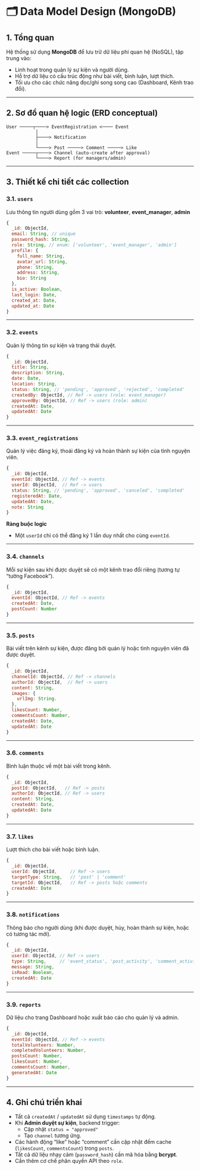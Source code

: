 # 🗂️ Data Model Design (MongoDB)

## 1. Tổng quan
Hệ thống sử dụng **MongoDB** để lưu trữ dữ liệu phi quan hệ (NoSQL), tập trung vào:
- Linh hoạt trong quản lý sự kiện và người dùng.
- Hỗ trợ dữ liệu có cấu trúc động như bài viết, bình luận, lượt thích.
- Tối ưu cho các chức năng đọc/ghi song song cao (Dashboard, Kênh trao đổi).

---

## 2. Sơ đồ quan hệ logic (ERD conceptual)

```
User ─────┬────> EventRegistration <──── Event
           │
           ├────> Notification
           │
           └────> Post ─────> Comment ─────> Like
Event ─────┬────> Channel (auto-create after approval)
           └────> Report (for managers/admin)
```

---

## 3️. Thiết kế chi tiết các collection

### 3.1. `users`
Lưu thông tin người dùng gồm 3 vai trò: **volunteer**, **event_manager**, **admin**

```js
{
  _id: ObjectId,
  email: String, // unique
  password_hash: String,
  role: String, // enum: ['volunteer', 'event_manager', 'admin']
  profile: {
    full_name: String,
    avatar_url: String,
    phone: String,
    address: String,
    bio: String
  },
  is_active: Boolean,
  last_login: Date,
  created_at: Date,
  updated_at: Date
}
```
---

### 3.2. `events`
Quản lý thông tin sự kiện và trạng thái duyệt.

```js
{
  _id: ObjectId,
  title: String,
  description: String,
  date: Date,
  location: String,
  status: String, // 'pending', 'approved', 'rejected', 'completed'
  createdBy: ObjectId, // Ref -> users (role: event_manager)
  approvedBy: ObjectId, // Ref -> users (role: admin)
  createdAt: Date,
  updatedAt: Date
}
```

---

### 3.3. `event_registrations`
Quản lý việc đăng ký, thoái đăng ký và hoàn thành sự kiện của tình nguyện viên.

```js
{
  _id: ObjectId,
  eventId: ObjectId, // Ref -> events
  userId: ObjectId,  // Ref -> users
  status: String, // 'pending', 'approved', 'canceled', 'completed'
  registeredAt: Date,
  updatedAt: Date,
  note: String
}
```

**Ràng buộc logic**
- Một `userId` chỉ có thể đăng ký 1 lần duy nhất cho cùng `eventId`.

---

### 3.4. `channels`
Mỗi sự kiện sau khi được duyệt sẽ có một kênh trao đổi riêng (tương tự “tường Facebook”).

```js
{
  _id: ObjectId,
  eventId: ObjectId, // Ref -> events
  createdAt: Date,
  postCount: Number
}
```

---

### 3.5. `posts`
Bài viết trên kênh sự kiện, được đăng bởi quản lý hoặc tình nguyện viên đã được duyệt.

```js
{
  _id: ObjectId,
  channelId: ObjectId, // Ref -> channels
  authorId: ObjectId,  // Ref -> users
  content: String,
  images: {
    urlImg: String.
  },
  likesCount: Number,
  commentsCount: Number,
  createdAt: Date,
  updatedAt: Date
}
```

---

### 3.6. `comments`
Bình luận thuộc về một bài viết trong kênh.

```js
{
  _id: ObjectId,
  postId: ObjectId,   // Ref -> posts
  authorId: ObjectId, // Ref -> users
  content: String,
  createdAt: Date,
  updatedAt: Date
}
```

---

### 3.7. `likes`
Lượt thích cho bài viết hoặc bình luận.

```js
{
  _id: ObjectId,
  userId: ObjectId,     // Ref -> users
  targetType: String,   // 'post' | 'comment'
  targetId: ObjectId,   // Ref -> posts hoặc comments
  createdAt: Date
}
```

---

### 3.8. `notifications`
Thông báo cho người dùng (khi được duyệt, hủy, hoàn thành sự kiện, hoặc có tương tác mới).

```js
{
  _id: ObjectId,
  userId: ObjectId, // Ref -> users
  type: String,     // 'event_status', 'post_activity', 'comment_activity', 'system'
  message: String,
  isRead: Boolean,
  createdAt: Date
}
```

---

### 3.9. `reports`
Dữ liệu cho trang Dashboard hoặc xuất báo cáo cho quản lý và admin.

```js
{
  _id: ObjectId,
  eventId: ObjectId, // Ref -> events
  totalVolunteers: Number,
  completedVolunteers: Number,
  postsCount: Number,
  likesCount: Number,
  commentsCount: Number,
  generatedAt: Date
}
```

---

## 4. Ghi chú triển khai
- Tất cả `createdAt` / `updatedAt` sử dụng `timestamps` tự động.
- Khi **Admin duyệt sự kiện**, backend trigger:
  - Cập nhật `status = "approved"`
  - Tạo `channel` tương ứng.
- Các hành động “like” hoặc “comment” cần cập nhật đếm cache (`likesCount`, `commentsCount`) trong `posts`.
- Tất cả dữ liệu nhạy cảm (`password_hash`) cần mã hóa bằng **bcrypt**.
- Cần thêm cơ chế phân quyền API theo `role`.
